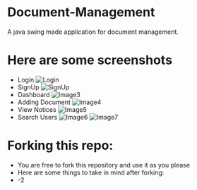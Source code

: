 # Document-Management
A java swing made application for document management.

# Here are some screenshots
- Login
![Login](https://github.com/tronketh/Document-Management/blob/master/screenshot/i1.jpg?raw=true "Login")
- SignUp
![SignUp](https://github.com/tronketh/Document-Management/blob/master/screenshot/i2.jpg?raw=true "SignUp")
- Dashboard
![Image3](https://github.com/tronketh/Document-Management/blob/master/screenshot/i3.jpg?raw=true "Image3")
- Adding Document
![Image4](https://github.com/tronketh/Document-Management/blob/master/screenshot/i4.jpg?raw=true "Image4")
- View Notices
![Image5](https://github.com/tronketh/Document-Management/blob/master/screenshot/i5.jpg?raw=true "Image5")
- Search Users
![Image6](https://github.com/tronketh/Document-Management/blob/master/screenshot/i6.jpg?raw=true "Image6")
![Image7](https://github.com/tronketh/Document-Management/blob/master/screenshot/i7.jpg?raw=true "Image7")

# Forking this repo:
- You are free to fork this repository and use it as you please
- Here are some things to take in mind after forking:
- -2
